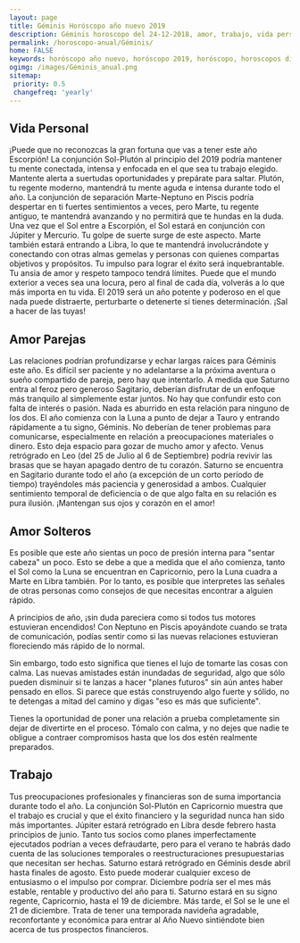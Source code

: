 ```yaml
---
layout: page
title: Géminis Horóscopo año nuevo 2019 
description: Géminis horoscopo del 24-12-2018, amor, trabajo, vida personal. Todas las predicciones para Géminis gratis. Disfruta este año nuevo.
permalink: /horoscopo-anual/Géminis/
home: FALSE
keywords: horóscopo año nuevo, horóscopo 2019, horóscopo, horoscopos diarios gratis del dia de hoy, horóscopo diario gratis,horóscopo ano nuevo 2019, horóscopo esperanza gracia, horoscopo Géminis 2019, horoscop, horóscopos gratis, horoscopo Géminis, horoscopo Géminis 2019 gratis, Tarot, Astrologia, Zodíaco, Géminis, horoscopo gratis,tarot en femenino,videncia gratuita,horoscopos gratuitos,horóscopos, astrologia,videncia gratis
ogimg: /images/Géminis_anual.png
sitemap:
 priority: 0.5
 changefreq: 'yearly'
---
```




## Vida Personal

¡Puede que no reconozcas la gran fortuna que vas a tener este año Escorpión! La conjunción Sol-Plutón al principio del 2019 podría mantener tu mente conectada, intensa y enfocada en el que sea tu trabajo elegido. Mantente alerta a suertudas oportunidades y prepárate para saltar. Plutón, tu regente moderno, mantendrá tu mente aguda e intensa durante todo el año.
La conjunción de separación Marte-Neptuno en Piscis podría despertar en ti fuertes sentimientos a veces, pero Marte, tu regente antiguo, te mantendrá avanzando y no permitirá que te hundas en la duda.
Una vez que el Sol entre a Escorpión, el Sol estará en conjunción con Júpiter y Mercurio. Tu golpe de suerte surge de este aspecto. Marte también estará entrando a Libra, lo que te mantendrá involucrándote y conectando con otras almas gemelas y personas con quienes compartas objetivos y propósitos.
Tu impulso para lograr el éxito será inquebrantable. Tu ansia de amor y respeto tampoco tendrá límites. Puede que el mundo exterior a veces sea una locura, pero al final de cada día, volverás a lo que más importa en tu vida.
El 2019 será un año potente y poderoso en el que nada puede distraerte, perturbarte o detenerte si tienes determinación. ¡Sal a hacer de las tuyas!

## Amor Parejas

Las relaciones podrían profundizarse y echar largas raíces para Géminis este año. Es difícil ser paciente y no adelantarse a la próxima aventura o sueño compartido de pareja, pero hay que intentarlo. 
A medida que Saturno entra al feroz pero generoso Sagitario, deberían disfrutar de un enfoque más tranquilo al simplemente estar juntos. No hay que confundir esto con falta de interés o pasión. Nada es aburrido en esta relación para ninguno de los dos. 
El año comienza con la Luna a punto de dejar a Tauro y entrando rápidamente a tu signo, Géminis. No deberían de tener problemas para comunicarse, especialmente en relación a  preocupaciones materiales o dinero. Esto deja espacio para gozar de mucho amor y afecto. Venus retrógrado en Leo (del 25 de Julio al 6 de Septiembre) podría revivir las brasas que se hayan apagado dentro de tu corazón. 
Saturno se encuentra en Sagitario durante todo el año (a excepción de un corto período de tiempo) trayéndoles más paciencia y generosidad a ambos. Cualquier sentimiento temporal de deficiencia o de que algo falta en su relación es pura ilusión. ¡Mantengan sus ojos y corazón en el amor!

## Amor Solteros

Es posible que este año sientas un poco de presión interna para "sentar cabeza" un poco. Esto se debe a que a medida que el año comienza, tanto el Sol como la Luna se encuentran en Capricornio, pero la Luna cuadra a Marte en Libra también. Por lo tanto, es posible que interpretes las señales de otras personas como consejos de que necesitas encontrar a alguien rápido.


A principios de año, ¡sin duda pareciera como si todos tus motores estuvieran encendidos! Con Neptuno en Piscis apoyándote cuando se trata de comunicación, podías sentir como si las nuevas relaciones estuvieran floreciendo más rápido de lo normal.


Sin embargo, todo esto significa que tienes el lujo de tomarte las cosas con calma. Las nuevas amistades están inundadas de seguridad, algo que sólo pueden disminuir si te lanzas a hacer "planes futuros" sin aún antes haber pensado en ellos. Si parece que estás construyendo algo fuerte y sólido, no te detengas a mitad del camino y digas "eso es más que suficiente".


Tienes la oportunidad de poner una relación a prueba completamente sin dejar de divertirte en el proceso. Tómalo con calma, y no dejes que nadie te obligue a contraer compromisos hasta que los dos estén realmente preparados.


## Trabajo

Tus preocupaciones profesionales y financieras son de suma importancia durante todo el año. La conjunción Sol-Plutón en Capricornio muestra que el trabajo es crucial y que el éxito financiero y la seguridad nunca han sido más importantes.
Júpiter estará retrógrado en Libra desde febrero hasta principios de junio. Tanto tus socios como planes imperfectamente ejecutados podrían a veces defraudarte, pero para el verano te habrás dado cuenta de las soluciones temporales o reestructuraciones presupuestarias que necesitan ser hechas.
Saturno estará retrógrado en Géminis desde abril hasta finales de agosto. Esto puede moderar cualquier exceso de entusiasmo o el impulso por comprar.
Diciembre podría ser el mes más estable, rentable y productivo del año para ti. Saturno estará en su signo regente, Capricornio, hasta el 19 de diciembre. Más tarde, el Sol se le une el 21 de diciembre. Trata de tener una temporada navideña agradable, reconfortante y económica para entrar al Año Nuevo sintiéndote bien acerca de tus prospectos financieros. 